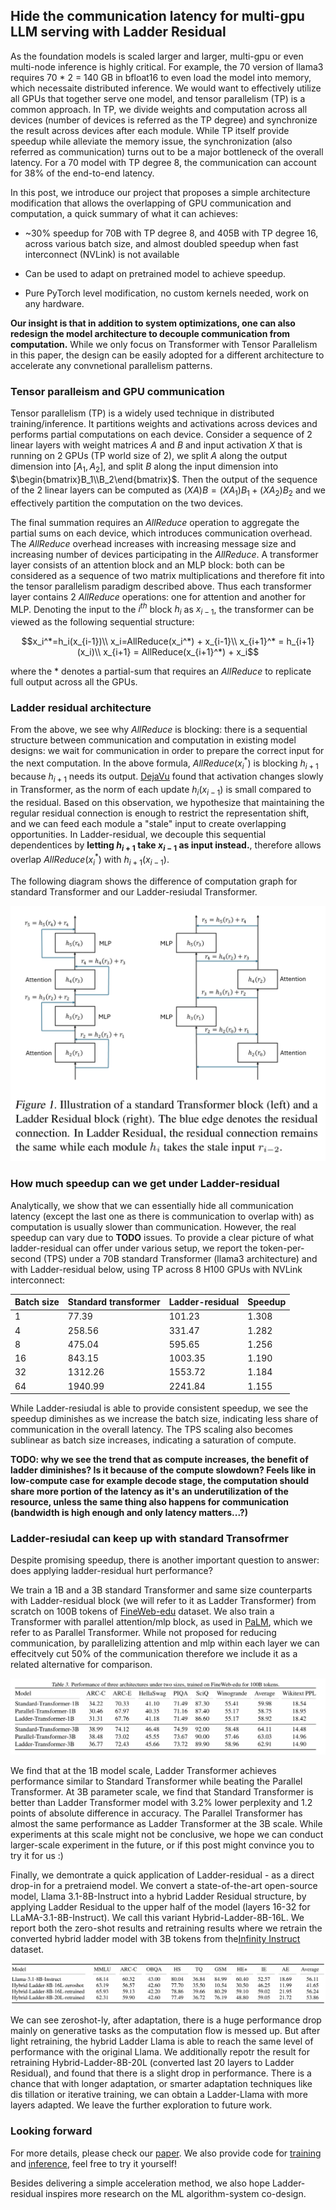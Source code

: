 ## Hide the communication latency for multi-gpu LLM serving with Ladder Residual

As the foundation models is scaled larger and larger, multi-gpu or even multi-node inference is highly critical. For example, the 70 version of llama3 requires 70 * 2 = 140 GB in bfloat16 to even load the model into memory, which necessaite distributed inference. We would want to effectively utilize all GPUs that together serve one model, and tensor parallelism (TP) is a common approach. In TP, we divide weights and computation across all devices (number of devices is referred as the TP degree) and synchronize the result across devices after each module. While TP itself provide speedup while alleviate the memory issue, the synchronization (also referred as communication) turns out to be a major bottleneck of the overall latency. For a 70 model with TP degree 8, the communication can account for 38% of the end-to-end latency. 

In this post, we introduce our project that proposes a simple architecture modification that allows the overlapping of GPU communication and computation, a quick summary of what it can achieves:

* ~30% speedup for 70B with TP degree 8, and 405B with TP degree 16, across various batch size, and almost doubled speedup when fast interconnect (NVLink) is not available
  
* Can be used to adapt on pretrained model to achieve speedup.
  
* Pure PyTorch level modification, no custom kernels needed, work on any hardware.

**Our insight is that in addition to system optimizations, one can also redesign the model architecture to decouple communication from computation.** While we only focus on Transformer with Tensor Parallelism in this paper, the design can be easily adopted for a different architecture to accelerate any convnetional parallelism patterns. 


### Tensor paralleism and GPU communication

Tensor parallelism (TP) is a widely used technique in distributed training/inference. It partitions weights and activations across devices and performs partial computations on each device. Consider a sequence of 2 linear layers with weight matrices $A$ and $B$ and input activation $X$ that is running on 2 GPUs (TP world size of 2), we split $A$ along the output dimension into $[A_1, A_2]$, and split $B$ along the input dimension into $\begin{bmatrix}B_1\\B_2\end{bmatrix}$. Then the output of the sequence of the 2 linear layers can be computed as $(XA)B = (XA_1)B_1 + (XA_2)B_2$ and we effectively partition the computation on the two devices. 

The final summation requires an *AllReduce* operation to aggregate the partial sums on each device, which introduces communication overhead. The *AllReduce* overhead increases with increasing message size and increasing number of devices participating in the *AllReduce*. A transformer layer consists of an attention block and an MLP block: both can be considered as a sequence of two matrix multiplications and therefore fit into the tensor parallelism paradigm described above. Thus each transformer layer contains 2 *AllReduce* operations: one for attention and another for MLP. Denoting the input to the $i^{th}$ block $h_i$ as $x_{i-1}$, the transformer can be viewed as the following sequential structure:

$$x_i^*=h_i(x_{i-1})\\
  x_i=AllReduce(x_i^*) + x_{i-1}\\
  x_{i+1}^* = h_{i+1}(x_i)\\
  x_{i+1} = AllReduce(x_{i+1}^*) + x_i$$

<!-- ![description of a transformer block.PNG](trans_formula.PNG) -->

where the $*$ denotes a partial-sum that requires an *AllReduce* to replicate full output across all the GPUs.

### Ladder residual architecture

From the above, we see why *AllReduce* is blocking: there is a sequential structure between communication and computation in existing model designs: we wait for communication in order to prepare the correct input for the next computation. In the above formula, *AllReduce*($x_i^*$) is blocking $h_{i+1}$ because $h_{i+1}$ needs its output. <ins>[DejaVu](https://arxiv.org/abs/2310.17157)</ins> found that activation changes slowly in Transformer, as the norm of each update $h_{i}(x_{i-1})$ is small compared to the residual. Based on this observation, we hypothesize that maintaining the regular residual connection is enough to restrict the representation shift, and we can feed each module a "stale" input to create overlapping opportunities. In Ladder-residual, we decouple this sequential dependentices by **letting $h_{i+1}$ take $x_{i-1}$ as input instead.**, therefore allows overlap *AllReduce*($x_i^*$) with $h_{i+1}(x_{i-1})$.

The following diagram shows the difference of computation graph for standard Transformer and our Ladder-resiudal Transformer.

![diagram of standard transformer block vs. ladder-residual block](architecture_diagram.PNG)


### How much speedup can we get under Ladder-residual

Analytically, we show that we can essentially hide all communication latency (except the last one as there is communication to overlap with) as computation is usually slower than communication. However, the real speedup can vary due to **TODO** issues. To provide a clear picture of what ladder-residual can offer under various setup, we report the token-per-second (TPS) under a 70B standard Transformer (llama3 architecture) and with Ladder-residual below, using TP across 8 H100 GPUs with NVLink interconnect:

| Batch size | Standard transformer | Ladder-residual | Speedup |
|------------|----------------------|-----------------|---------|
| 1          | 77.39                | 101.23          | 1.308   |
| 4          | 258.56               | 331.47          | 1.282   |
| 8          | 475.04               | 595.65          | 1.256   |
| 16         | 843.15               | 1003.35         | 1.190   |
| 32         | 1312.26              | 1553.72         | 1.184   |
| 64         | 1940.99              | 2241.84         | 1.155   |

While Ladder-resiudal is able to provide consistent speedup, we see the speedup diminishes as we increase the batch size, indicating less share of communication in the overall latency. The TPS scaling also becomes sublinear as batch size increases, indicating a saturation of compute.

**TODO: why we see the trend that as compute increases, the benefit of ladder diminishes? Is it because of the compute slowdown? Feels like in low-compute case for example decode stage, the computation should share more portion of the latency as it's an underutilization of the resource, unless the same thing also happens for communication (bandwidth is high enough and only latency matters...?)**

### Ladder-resiudal can keep up with standard Transofrmer

Despite promising speedup, there is another important question to answer: does applying ladder-residual hurt performance?

We train a 1B and a 3B standard Transformer and same size counterparts with Ladder-residual block (we will refer to it as Ladder Transformer) from scratch on 100B tokens of [FineWeb-edu](https://huggingface.co/datasets/HuggingFaceFW/fineweb-edu) dataset. We also train a Transformer with parallel attention/mlp block, as used in [PaLM](https://arxiv.org/abs/2204.02311), which we refer to as Parallel Transformer. While not proposed for reducing communication, by parallelizing attention and mlp within each layer we can effecitvely cut 50% of the communication therefore we include it as a related alternative for comparison.

![train from scratch performance comparison](train_from_scratch_perf.png)

 We find that at the 1B model scale, Ladder Transformer achieves performance
 similar to Standard Transformer while beating the Parallel
 Transformer. At 3B parameter scale, we find that Standard
 Transformer is better than Ladder Transformer model with
 3.2% lower perplexity and 1.2 points of absolute difference  in accuracy. The Parallel Transformer has almost the same
 performance as Ladder Transformer at the 3B scale. While experiments at this scale might not be conclusive, we hope we can conduct larger-scale experiment in the future, or if this post might convince you to try it for us :)

 Finally, we demontrate a quick application of Ladder-residual - as a direct drop-in for a pretraiend model. We convert a state-of-the-art open-source model, Llama
3.1-8B-Instruct into a hybrid Ladder Residual structure, by
 applying Ladder Residual to the upper half of the model
 (layers 16-32 for LLaMA-3.1-8B-Instruct). We call this variant Hybrid-Ladder-8B-16L. We report both the zero-shot results and retraining results where we retrain the converted hybrid ladder model with 3B tokens from the[Infinity Instruct](https://huggingface.co/datasets/BAAI/Infinity-Instruct) dataset.

![adaptation performance](adaptation_performance.png)

We can see zeroshot-ly, after adaptation, there is a huge performance drop mainly on generative tasks as the computation flow is messed up. But after light retraining, the hybrid Ladder Llama is able to reach the same level of performance with the original Llama. We additionally repotr the result for retraining Hybrid-Ladder-8B-20L (converted last 20 layers to Ladder Residual), and found that there is a slight drop in performance. There is a chance that with
 longer adaptation, or smarter adaptation techniques like dis
tillation or iterative training, we can obtain a Ladder-Llama
 with more layers adapted. We leave the further exploration
 to future work.


### Looking forward

For more details, please check our [paper](https://arxiv.org/abs/2501.06589). We also provide code for [training](https://github.com/IBM/dolomite-engine/tree/main) and [inference](https://github.com/mayank31398/ladder-residual-inference), feel free to try it yourself!

Besides delivering a simple acceleration method, we also hope Ladder-residual inspires more research on the ML algorithm-system co-design.